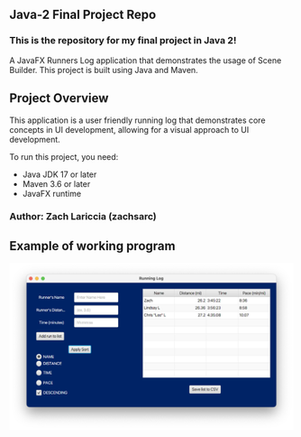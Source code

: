 ## Java-2 Final Project Repo
### This is the repository for my final project in Java 2!

A JavaFX Runners Log application that demonstrates the usage of Scene Builder. This project is built using Java and Maven.

## Project Overview

This application is a user friendly running log that demonstrates core concepts in UI development, allowing for a visual approach to UI development.

To run this project, you need:

- Java JDK 17 or later
- Maven 3.6 or later
- JavaFX runtime

### Author: Zach Lariccia (zachsarc)

## Example of working program
![ex](Example.png)
